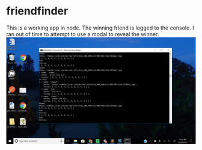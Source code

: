 # friendfinder

This is a working app in node.  The winning friend is logged to the console. I ran out of time to attempt to use a modal to reveal the winner.
![showing the winner](/images/2017-12-20.png)